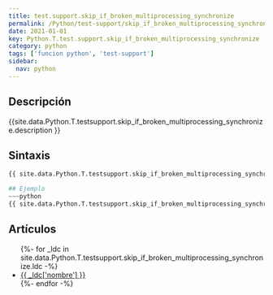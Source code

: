 ```yaml
---
title: test.support.skip_if_broken_multiprocessing_synchronize
permalink: /Python/test-support/skip_if_broken_multiprocessing_synchronize/
date: 2021-01-01
key: Python.T.test.support.skip_if_broken_multiprocessing_synchronize
category: python
tags: ['funcion python', 'test-support']
sidebar: 
  nav: python
---
```


## Descripción
{{site.data.Python.T.testsupport.skip_if_broken_multiprocessing_synchronize.description }}

## Sintaxis
~~~python
{{ site.data.Python.T.testsupport.skip_if_broken_multiprocessing_synchronize.sintaxis }}~~~

## Ejemplo
~~~python
{{ site.data.Python.T.testsupport.skip_if_broken_multiprocessing_synchronize.code}}
~~~

## Artículos
<ul>
{%- for _ldc in site.data.Python.T.testsupport.skip_if_broken_multiprocessing_synchronize.ldc -%}
   <li>
       <a href="{{_ldc['url'] }}">{{ _ldc['nombre'] }}</a>
   </li>
{%- endfor -%}
</ul>
